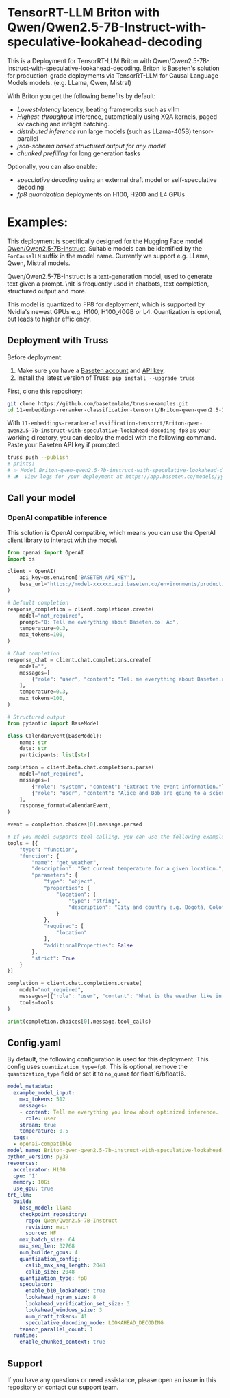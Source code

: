 # TensorRT-LLM Briton with Qwen/Qwen2.5-7B-Instruct-with-speculative-lookahead-decoding

This is a Deployment for TensorRT-LLM Briton with Qwen/Qwen2.5-7B-Instruct-with-speculative-lookahead-decoding. Briton is Baseten's solution for production-grade deployments via TensorRT-LLM for Causal Language Models models. (e.g. LLama, Qwen, Mistral)

With Briton you get the following benefits by default:
- *Lowest-latency* latency, beating frameworks such as vllm
- *Highest-throughput* inference, automatically using XQA kernels, paged kv caching and inflight batching.
- *distributed inference* run large models (such as LLama-405B) tensor-parallel
- *json-schema based structured output for any model*
- *chunked prefilling* for long generation tasks

Optionally, you can also enable:
- *speculative decoding* using an external draft model or self-speculative decoding
- *fp8 quantization* deployments on H100, H200 and L4 GPUs


# Examples:
This deployment is specifically designed for the Hugging Face model [Qwen/Qwen2.5-7B-Instruct](https://huggingface.co/Qwen/Qwen2.5-7B-Instruct).
Suitable models can be identified by the `ForCausalLM` suffix in the model name. Currently we support e.g. LLama, Qwen, Mistral models.

Qwen/Qwen2.5-7B-Instruct  is a text-generation model, used to generate text given a prompt. \nIt is frequently used in chatbots, text completion, structured output and more.

This model is quantized to FP8 for deployment, which is supported by Nvidia's newest GPUs e.g. H100, H100_40GB or L4. Quantization is optional, but leads to higher efficiency.

## Deployment with Truss

Before deployment:

1. Make sure you have a [Baseten account](https://app.baseten.co/signup) and [API key](https://app.baseten.co/settings/account/api_keys).
2. Install the latest version of Truss: `pip install --upgrade truss`


First, clone this repository:
```sh
git clone https://github.com/basetenlabs/truss-examples.git
cd 11-embeddings-reranker-classification-tensorrt/Briton-qwen-qwen2.5-7b-instruct-with-speculative-lookahead-decoding-fp8
```

With `11-embeddings-reranker-classification-tensorrt/Briton-qwen-qwen2.5-7b-instruct-with-speculative-lookahead-decoding-fp8` as your working directory, you can deploy the model with the following command. Paste your Baseten API key if prompted.

```sh
truss push --publish
# prints:
# ✨ Model Briton-qwen-qwen2.5-7b-instruct-with-speculative-lookahead-decoding-fp8-truss-example was successfully pushed ✨
# 🪵  View logs for your deployment at https://app.baseten.co/models/yyyyyy/logs/xxxxxx
```

## Call your model

### OpenAI compatible inference
This solution is OpenAI compatible, which means you can use the OpenAI client library to interact with the model.

```python
from openai import OpenAI
import os

client = OpenAI(
    api_key=os.environ['BASETEN_API_KEY'],
    base_url="https://model-xxxxxx.api.baseten.co/environments/production/sync/v1"
)

# Default completion
response_completion = client.completions.create(
    model="not_required",
    prompt="Q: Tell me everything about Baseten.co! A:",
    temperature=0.3,
    max_tokens=100,
)

# Chat completion
response_chat = client.chat.completions.create(
    model="",
    messages=[
        {"role": "user", "content": "Tell me everything about Baseten.co!"}
    ],
    temperature=0.3,
    max_tokens=100,
)

# Structured output
from pydantic import BaseModel

class CalendarEvent(BaseModel):
    name: str
    date: str
    participants: list[str]

completion = client.beta.chat.completions.parse(
    model="not_required",
    messages=[
        {"role": "system", "content": "Extract the event information."},
        {"role": "user", "content": "Alice and Bob are going to a science fair on Friday."},
    ],
    response_format=CalendarEvent,
)

event = completion.choices[0].message.parsed

# If you model supports tool-calling, you can use the following example:
tools = [{
    "type": "function",
    "function": {
        "name": "get_weather",
        "description": "Get current temperature for a given location.",
        "parameters": {
            "type": "object",
            "properties": {
                "location": {
                    "type": "string",
                    "description": "City and country e.g. Bogotá, Colombia"
                }
            },
            "required": [
                "location"
            ],
            "additionalProperties": False
        },
        "strict": True
    }
}]

completion = client.chat.completions.create(
    model="not_required",
    messages=[{"role": "user", "content": "What is the weather like in Paris today?"}],
    tools=tools
)

print(completion.choices[0].message.tool_calls)
```


## Config.yaml
By default, the following configuration is used for this deployment. This config uses `quantization_type=fp8`. This is optional, remove the `quantization_type` field or set it to `no_quant` for float16/bfloat16.

```yaml
model_metadata:
  example_model_input:
    max_tokens: 512
    messages:
    - content: Tell me everything you know about optimized inference.
      role: user
    stream: true
    temperature: 0.5
  tags:
  - openai-compatible
model_name: Briton-qwen-qwen2.5-7b-instruct-with-speculative-lookahead-decoding-fp8-truss-example
python_version: py39
resources:
  accelerator: H100
  cpu: '1'
  memory: 10Gi
  use_gpu: true
trt_llm:
  build:
    base_model: llama
    checkpoint_repository:
      repo: Qwen/Qwen2.5-7B-Instruct
      revision: main
      source: HF
    max_batch_size: 64
    max_seq_len: 32768
    num_builder_gpus: 4
    quantization_config:
      calib_max_seq_length: 2048
      calib_size: 2048
    quantization_type: fp8
    speculator:
      enable_b10_lookahead: true
      lookahead_ngram_size: 8
      lookahead_verification_set_size: 3
      lookahead_windows_size: 3
      num_draft_tokens: 41
      speculative_decoding_mode: LOOKAHEAD_DECODING
    tensor_parallel_count: 1
  runtime:
    enable_chunked_context: true

```

## Support
If you have any questions or need assistance, please open an issue in this repository or contact our support team.
